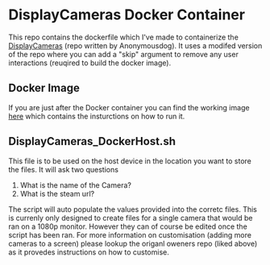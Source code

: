 # DisplayCameras Docker Container
This repo contains the dockerfile which I've made to containerize the [DisplayCameras](https://github.com/Anonymousdog/displaycameras) (repo written by Anonymousdog).
It uses a modifed version of the repo where you can add a "skip" argument to remove any user interactions (reuqired to build the docker image).


## Docker Image
If you are just after the Docker container you can find the working image [here](https://hub.docker.com/repository/docker/jugganourt/displaycameras/general) which contains the insturctions on how to run it.

## DisplayCameras_DockerHost.sh
This file is to be used on the host device in the location you want to store the files. 
It will ask two questions 
1. What is the name of the Camera?
2. What is the steam url? 

The script will auto populate the values provided into the corretc files. This is currenly only designed to create files for a single camera that would be ran on a 1080p monitor. 
However they can of course be edited once the script has been ran. 
For more information on customisation (adding more cameras to a screen) please lookup the origanl oweners repo (liked above) as it provedes instructions on how to customise.